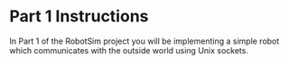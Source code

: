 # Part 1 Instructions

In Part 1 of the RobotSim project you will be implementing a simple robot which communicates
with the outside world using Unix sockets.
